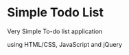 <h1> Simple Todo List </h1>

Very Simple To-do list application 

using HTML/CSS, JavaScript and jQuery

